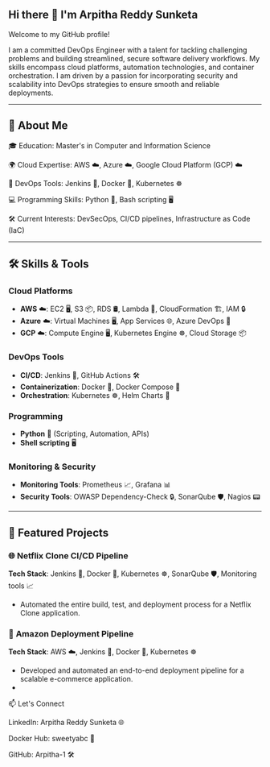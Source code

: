 ## Hi there 👋 I'm Arpitha Reddy Sunketa


Welcome to my GitHub profile!  

I am a committed DevOps Engineer with a talent for tackling challenging problems and building streamlined, secure software delivery workflows. My skills encompass cloud platforms, automation technologies, and container orchestration. I am driven by a passion for incorporating security and scalability into DevOps strategies to ensure smooth and reliable deployments.

---

## 🚀 About Me  
🎓 Education: Master's in Computer and Information Science  

🌍 Cloud Expertise: AWS ☁️, Azure ☁️, Google Cloud Platform (GCP) ☁️

🔧 DevOps Tools: Jenkins 🔧, Docker 🐳, Kubernetes ☸️

💻 Programming Skills: Python 🐍, Bash scripting 🖥️

🛠 Current Interests: DevSecOps, CI/CD pipelines, Infrastructure as Code (IaC)  

---

## 🛠️ Skills & Tools  

### **Cloud Platforms**  
- **AWS** ☁️: EC2 🖥️, S3 📦, RDS 🛢️, Lambda 🔄, CloudFormation 🏗️, IAM 🔒  
- **Azure** ☁️: Virtual Machines 🖥️, App Services 🌐, Azure DevOps 🚀  
- **GCP** ☁️: Compute Engine 🖥️, Kubernetes Engine ☸️, Cloud Storage 📦  

### **DevOps Tools**  
- **CI/CD**: Jenkins 🔧, GitHub Actions 🛠️  
- **Containerization**: Docker 🐳, Docker Compose 🧩  
- **Orchestration**: Kubernetes ☸️, Helm Charts 📜  

### **Programming**  
- **Python** 🐍 (Scripting, Automation, APIs)  
- **Shell scripting** 🖥️  

### **Monitoring & Security**  
- **Monitoring Tools**: Prometheus 📈, Grafana 📊  
- **Security Tools**: OWASP Dependency-Check 🔒, SonarQube 🛡️, Nagios 📟  

---

## 📂 Featured Projects  

### 🌐 **Netflix Clone CI/CD Pipeline**  
**Tech Stack**: Jenkins 🔧, Docker 🐳, Kubernetes ☸️, SonarQube 🛡️, Monitoring tools 📈  
- Automated the entire build, test, and deployment process for a Netflix Clone application.  

 

### 🚀 **Amazon Deployment Pipeline**  
**Tech Stack**: AWS ☁️, Jenkins 🔧, Docker 🐳, Kubernetes ☸️  
- Developed and automated an end-to-end deployment pipeline for a scalable e-commerce application.
- 

📫 Let's Connect

LinkedIn: Arpitha Reddy Sunketa 🌐

Docker Hub: sweetyabc  🐳

GitHub: Arpitha-1 🛠️
